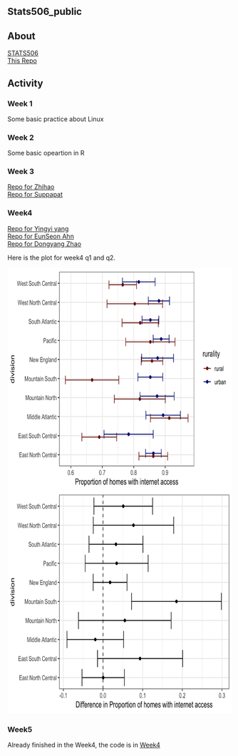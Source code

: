## Stats506_public

## About
[STATS506](https://jbhender.github.io/Stats506/F20/) \
[This Repo](https://github.com/ZhihaoXu/Stats506_public)

## Activity

### Week 1 
Some basic practice about Linux
### Week 2 
Some basic opeartion in R
### Week 3 
[Repo for Zhihao](https://github.com/skorsu/Stats506_public) \
[Repo for Suppapat](https://github.com/skorsu/Stats506_public)

### Week4  
[Repo for Yingyi yang](https://github.com/YingyiYang/Stats506_public)  
[Repo for EunSeon Ahn](https://github.com/EunseonAhn/Stats506_public)  
[Repo for Dongyang Zhao](https://github.com/zhaodyleo/STATS506_F20)

Here is the plot for week4 q1 and q2.
<div align="left"><img src="./activities/week4/w4_p2_q1_plot.png" width="700px" height="500px" alt="q    1" align=left></div>  
<div align="left"><img src="./activities/week4/w4_p2_q2_plot.png" width="700px" height="500px" alt="q2"></div>  

### Week5
Already finished in the Week4, the code is in [Week4](https://github.com/ZhihaoXu/Stats506_public/tree/master/activities/week4)
